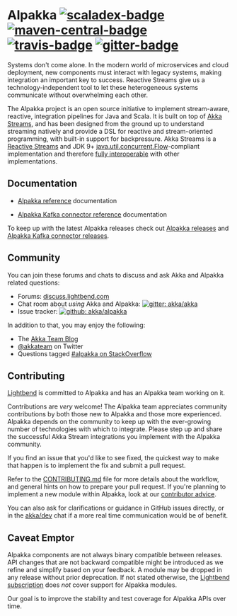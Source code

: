 Alpakka [![scaladex-badge][]][scaladex] [![maven-central-badge][]][maven-central] [![travis-badge][]][travis] [![gitter-badge][]][gitter]
=======

[scaladex]:              https://index.scala-lang.org/akka/alpakka
[scaladex-badge]:        https://index.scala-lang.org/akka/alpakka/latest.svg
[maven-central]:         https://search.maven.org/#search%7Cga%7C1%7Cakka-stream-alpakka
[maven-central-badge]:   https://maven-badges.herokuapp.com/maven-central/com.lightbend.akka/akka-stream-alpakka-file_2.12/badge.svg
[travis]:                https://travis-ci.org/akka/alpakka
[travis-badge]:          https://travis-ci.org/akka/alpakka.svg?branch=master
[gitter]:                https://gitter.im/akka/akka
[gitter-badge]:          https://badges.gitter.im/akka/akka.svg

Systems don't come alone. In the modern world of microservices and cloud deployment, new components must interact with legacy systems, making integration an important key to success. Reactive Streams give us a technology-independent tool to let these heterogeneous systems communicate without overwhelming each other.

The Alpakka project is an open source initiative to implement stream-aware, reactive, integration pipelines for Java and Scala. It is built on top of [Akka Streams](https://doc.akka.io/docs/akka/current/stream/index.html), and has been designed from the ground up to understand streaming natively and provide a DSL for reactive and stream-oriented programming, with built-in support for backpressure. Akka Streams is a [Reactive Streams](http://www.reactive-streams.org/) and JDK 9+ [java.util.concurrent.Flow](https://docs.oracle.com/javase/10/docs/api/java/util/concurrent/Flow.html)-compliant implementation and therefore [fully interoperable](https://doc.akka.io/docs/akka/current/general/stream/stream-design.html#interoperation-with-other-reactive-streams-implementations) with other implementations.


Documentation
-------------

- [Alpakka reference](http://developer.lightbend.com/docs/alpakka/current/) documentation 

- [Alpakka Kafka connector reference](https://doc.akka.io/docs/akka-stream-kafka/current/) documentation

To keep up with the latest Alpakka releases check out [Alpakka releases](https://github.com/akka/alpakka/releases) and [Alpakka Kafka connector releases](https://github.com/akka/alpakka-kafka/releases).


Community
---------

You can join these forums and chats to discuss and ask Akka and Alpakka related questions:

- Forums: [discuss.lightbend.com](https://discuss.lightbend.com/c/akka/streams-and-alpakka)
- Chat room about *using* Akka and Alpakka: [![gitter: akka/akka](https://img.shields.io/badge/gitter%3A-akka%2Fakka-blue.svg?style=flat-square)](https://gitter.im/akka/akka)
- Issue tracker: [![github: akka/alpakka](https://img.shields.io/badge/github%3A-issues-blue.svg?style=flat-square)](https://github.com/akka/alpakka/issues)

In addition to that, you may enjoy the following:

- The [Akka Team Blog](https://akka.io/blog/)
- [@akkateam](https://twitter.com/akkateam) on Twitter
- Questions tagged [#alpakka on StackOverflow](http://stackoverflow.com/questions/tagged/alpakka)



Contributing
------------

[Lightbend](https://www.lightbend.com/) is committed to Alpakka and has an Alpakka team working on it.

Contributions are *very* welcome! The Alpakka team appreciates community contributions by both those new to Alpakka and those more experienced.
Alpakka depends on the community to keep up with the ever-growing number of technologies with which to integrate. Please step up and share the successful Akka Stream integrations you implement with the Alpakka community.

If you find an issue that you'd like to see fixed, the quickest way to make that happen is to implement the fix and submit a pull request.

Refer to the [CONTRIBUTING.md](CONTRIBUTING.md) file for more details about the workflow, and general hints on how to prepare your pull request. If you're planning to implement a new module within Alpakka, look at our [contributor advice](contributor-advice.md).

You can also ask for clarifications or guidance in GitHub issues directly, or in the [akka/dev](https://gitter.im/akka/dev) chat if a more real time communication would be of benefit.



Caveat Emptor
-------------

Alpakka components are not always binary compatible between releases. API changes that are not backward compatible might be introduced as we refine and simplify based on your feedback. A module may be dropped in any release without prior deprecation. If not stated otherwise, the [Lightbend subscription](https://www.lightbend.com/subscription) does *not* cover support for Alpakka modules.

Our goal is to improve the stability and test coverage for Alpakka APIs over time.
